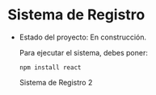 # Sistema de Registro</h1>

  - Estado del proyecto: En construcción.

    Para ejecutar el sistema, debes poner:

    ``` npm install react ```
    
    Sistema de Registro 2 

